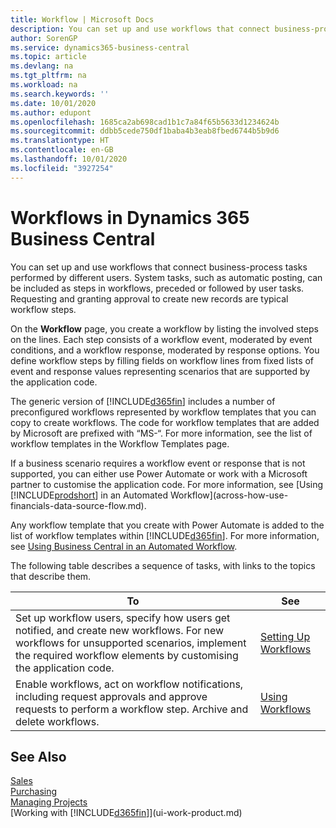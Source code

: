 ```yaml
---
title: Workflow | Microsoft Docs
description: You can set up and use workflows that connect business-process tasks performed by different users. System tasks, such as automatic posting, can be included as steps in workflows, preceded or followed by user tasks. Requesting and granting approval to create new records are typical workflow steps.
author: SorenGP
ms.service: dynamics365-business-central
ms.topic: article
ms.devlang: na
ms.tgt_pltfrm: na
ms.workload: na
ms.search.keywords: ''
ms.date: 10/01/2020
ms.author: edupont
ms.openlocfilehash: 1685ca2ab698cad1b1c7a84f65b5633d1234624b
ms.sourcegitcommit: ddbb5cede750df1baba4b3eab8fbed6744b5b9d6
ms.translationtype: HT
ms.contentlocale: en-GB
ms.lasthandoff: 10/01/2020
ms.locfileid: "3927254"
---
```

# <a name="workflows-in-dynamics-365-business-central"></a>Workflows in Dynamics 365 Business Central

You can set up and use workflows that connect business-process tasks performed by different users. System tasks, such as automatic posting, can be included as steps in workflows, preceded or followed by user tasks. Requesting and granting approval to create new records are typical workflow steps.  

 On the **Workflow** page, you create a workflow by listing the involved steps on the lines. Each step consists of a workflow event, moderated by event conditions, and a workflow response, moderated by response options. You define workflow steps by filling fields on workflow lines from fixed lists of event and response values representing scenarios that are supported by the application code.  

 The generic version of [!INCLUDE[d365fin](includes/d365fin_md.md)] includes a number of preconfigured workflows represented by workflow templates that you can copy to create workflows. The code for workflow templates that are added by Microsoft are prefixed with “MS-“. For more information, see the list of workflow templates in the Workflow Templates page.  

 If a business scenario requires a workflow event or response that is not supported, you can either use Power Automate or work with a Microsoft partner to customise the application code. For more information, see [Using [!INCLUDE[prodshort](includes/prodshort.md)] in an Automated Workflow](across-how-use-financials-data-source-flow.md).

Any workflow template that you create with Power Automate is added to the list of workflow templates within [!INCLUDE[d365fin](includes/d365fin_md.md)]. For more information, see [Using Business Central in an Automated Workflow](across-how-use-financials-data-source-flow.md).  

 The following table describes a sequence of tasks, with links to the topics that describe them.  

|**To**|**See**|  
|------------|-------------|  
|Set up workflow users, specify how users get notified, and create new workflows. For new workflows for unsupported scenarios, implement the required workflow elements by customising the application code.|[Setting Up Workflows](across-set-up-workflows.md)|  
|Enable workflows, act on workflow notifications, including request approvals and approve requests to perform a workflow step. Archive and delete workflows.|[Using Workflows](across-use-workflows.md)|  

## <a name="see-also"></a>See Also

[Sales](sales-manage-sales.md)  
[Purchasing](purchasing-manage-purchasing.md)  
[Managing Projects](projects-manage-projects.md)  
[Working with [!INCLUDE[d365fin](includes/d365fin_md.md)]](ui-work-product.md)  
